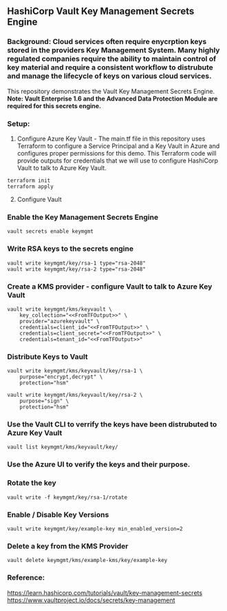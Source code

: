 ## HashiCorp Vault Key Management Secrets Engine



### Background: Cloud services often require enycrption keys stored in the providers Key Management System. Many highly regulated companies require the ability to maintain control of key material and require a consistent workflow to distrubute and manage the lifecycle of keys on various cloud services.  

This repository demonstrates the Vault Key Management Secrets Engine. **Note: Vault Enterprise 1.6 and the Advanced Data Protection Module are required for this secrets engine.**


### Setup: 
1. Configure Azure Key Vault - The main.tf file in this repository uses Terraform to configure a Service Principal and a Key Vault in Azure and configures proper permissions for this demo. This Terraform code will provide outputs for credentials that we will use to configure HashiCorp Vault to talk to Azure Key Vault. 

```
terraform init 
terraform apply
```

2. Configure Vault 

### Enable the Key Management Secrets Engine 

```
vault secrets enable keymgmt
```

### Write RSA keys to the secrets engine

```
vault write keymgmt/key/rsa-1 type="rsa-2048"
vault write keymgmt/key/rsa-2 type="rsa-2048"
```

### Create a KMS provider - configure Vault to talk to Azure Key Vault

```
vault write keymgmt/kms/keyvault \
    key_collection="<<FromTFOutput>>" \
    provider="azurekeyvault" \
    credentials=client_id="<<FromTFOutput>>" \
    credentials=client_secret="<<FromTFOutput>>" \
    credentials=tenant_id="<<FromTFOutput>>"
```

### Distribute Keys to Vault
```
vault write keymgmt/kms/keyvault/key/rsa-1 \
    purpose="encrypt,decrypt" \
    protection="hsm"

vault write keymgmt/kms/keyvault/key/rsa-2 \
    purpose="sign" \
    protection="hsm"
```

### Use the Vault CLI to verrify the keys have been distrubuted to Azure Key Vault 
```
vault list keymgmt/kms/keyvault/key/
```

### Use the Azure UI to verify the keys and their purpose. 

### Rotate the key 
```
vault write -f keymgmt/key/rsa-1/rotate
```

### Enable / Disable Key Versions 
```
vault write keymgmt/key/example-key min_enabled_version=2
```

### Delete a key from the KMS Provider
```
vault delete keymgmt/kms/example-kms/key/example-key
```


### Reference:
 https://learn.hashicorp.com/tutorials/vault/key-management-secrets
 https://www.vaultproject.io/docs/secrets/key-management
